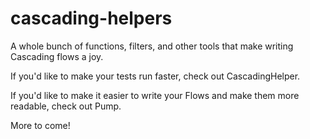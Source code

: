 cascading-helpers
=================

A whole bunch of functions, filters, and other tools that make writing Cascading flows a joy.

If you'd like to make your tests run faster, check out CascadingHelper.

If you'd like to make it easier to write your Flows and make them more readable, check out Pump.

More to come!
